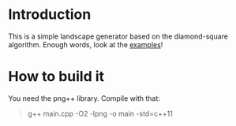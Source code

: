 # Introduction
This is a simple landscape generator based on the diamond-square algorithm.
Enough words, look at the [examples](http://imgur.com/PRaKpO5)!

# How to build it
You need the png++ library. Compile with that:
> g++ main.cpp -O2 -lpng -o main -std=c++11
